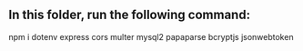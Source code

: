 ## In this folder, run the following command:

npm i dotenv express cors multer mysql2 papaparse bcryptjs jsonwebtoken
